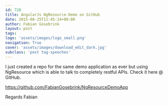 ```yaml
---
id: 728
title: AngularJs NgResource-Demo on GitHub
date: 2015-08-25T11:45:14+00:00
author: Fabian Gosebrink
layout: post
tags: 
logo: 'assets/images/logo_small.png'
navigation: True
cover: 'assets/images/download_edit_dark.jpg'
subclass: 'post tag-speeches'
---
```


I just created a repo for the same demo application as ever but using NgResource which is able to talk to completely restful APIs. Check it here @ GitHub.

<https://github.com/FabianGosebrink/NgResourceDemoApp>

Regards Fabian
